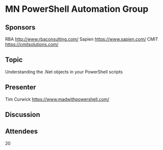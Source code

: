# MN PowerShell Automation Group

## Sponsors

  RBA <http://www.rbaconsulting.com/>
  Sapien <https://www.sapien.com/>
  CMIT <https://cmitsolutions.com/>

## Topic

Understanding the .Net objects in your PowerShell scripts

## Presenter

  Tim Curwick <https://www.madwithpowershell.com/>

## Discussion


 
## Attendees

  20